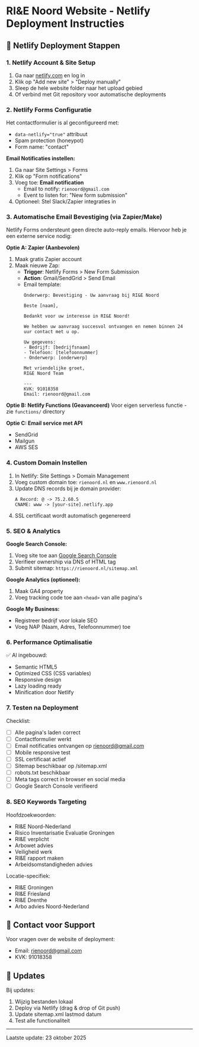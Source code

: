 # RI&E Noord Website - Netlify Deployment Instructies

## 🚀 Netlify Deployment Stappen

### 1. Netlify Account & Site Setup
1. Ga naar [netlify.com](https://www.netlify.com) en log in
2. Klik op "Add new site" > "Deploy manually"
3. Sleep de hele website folder naar het upload gebied
4. Of verbind met Git repository voor automatische deployments

### 2. Netlify Forms Configuratie

Het contactformulier is al geconfigureerd met:
- `data-netlify="true"` attribuut
- Spam protection (honeypot)
- Form name: "contact"

**Email Notificaties instellen:**
1. Ga naar Site Settings > Forms
2. Klik op "Form notifications"
3. Voeg toe: **Email notification**
   - Email to notify: `rienoord@gmail.com`
   - Event to listen for: "New form submission"
4. Optioneel: Stel Slack/Zapier integraties in

### 3. Automatische Email Bevestiging (via Zapier/Make)

Netlify Forms ondersteunt geen directe auto-reply emails. Hiervoor heb je een externe service nodig:

**Optie A: Zapier (Aanbevolen)**
1. Maak gratis Zapier account
2. Maak nieuwe Zap:
   - **Trigger**: Netlify Forms > New Form Submission
   - **Action**: Gmail/SendGrid > Send Email
   - Email template:
     ```
     Onderwerp: Bevestiging - Uw aanvraag bij RI&E Noord
     
     Beste [naam],
     
     Bedankt voor uw interesse in RI&E Noord!
     
     We hebben uw aanvraag succesvol ontvangen en nemen binnen 24 uur contact met u op.
     
     Uw gegevens:
     - Bedrijf: [bedrijfsnaam]
     - Telefoon: [telefoonnummer]
     - Onderwerp: [onderwerp]
     
     Met vriendelijke groet,
     RI&E Noord Team
     
     ---
     KVK: 91018358
     Email: rienoord@gmail.com
     ```

**Optie B: Netlify Functions (Geavanceerd)**
Voor eigen serverless functie - zie `functions/` directory

**Optie C: Email service met API**
- SendGrid
- Mailgun
- AWS SES

### 4. Custom Domain Instellen
1. In Netlify: Site Settings > Domain Management
2. Voeg custom domain toe: `rienoord.nl` en `www.rienoord.nl`
3. Update DNS records bij je domain provider:
   ```
   A Record: @ -> 75.2.60.5
   CNAME: www -> [your-site].netlify.app
   ```
4. SSL certificaat wordt automatisch gegenereerd

### 5. SEO & Analytics

**Google Search Console:**
1. Voeg site toe aan [Google Search Console](https://search.google.com/search-console)
2. Verifieer ownership via DNS of HTML tag
3. Submit sitemap: `https://rienoord.nl/sitemap.xml`

**Google Analytics (optioneel):**
1. Maak GA4 property
2. Voeg tracking code toe aan `<head>` van alle pagina's

**Google My Business:**
- Registreer bedrijf voor lokale SEO
- Voeg NAP (Naam, Adres, Telefoonnummer) toe

### 6. Performance Optimalisatie

✅ Al ingebouwd:
- Semantic HTML5
- Optimized CSS (CSS variables)
- Responsive design
- Lazy loading ready
- Minification door Netlify

### 7. Testen na Deployment

Checklist:
- [ ] Alle pagina's laden correct
- [ ] Contactformulier werkt
- [ ] Email notificaties ontvangen op rienoord@gmail.com
- [ ] Mobile responsive test
- [ ] SSL certificaat actief
- [ ] Sitemap beschikbaar op /sitemap.xml
- [ ] robots.txt beschikbaar
- [ ] Meta tags correct in browser en social media
- [ ] Google Search Console verifieerd

### 8. SEO Keywords Targeting

Hoofdzoekwoorden:
- RI&E Noord-Nederland
- Risico Inventarisatie Evaluatie Groningen
- RI&E verplicht
- Arbowet advies
- Veiligheid werk
- RI&E rapport maken
- Arbeidsomstandigheden advies

Locatie-specifiek:
- RI&E Groningen
- RI&E Friesland  
- RI&E Drenthe
- Arbo advies Noord-Nederland

## 📧 Contact voor Support

Voor vragen over de website of deployment:
- Email: rienoord@gmail.com
- KVK: 91018358

## 🔄 Updates

Bij updates:
1. Wijzig bestanden lokaal
2. Deploy via Netlify (drag & drop of Git push)
3. Update sitemap.xml lastmod datum
4. Test alle functionaliteit

---
Laatste update: 23 oktober 2025

